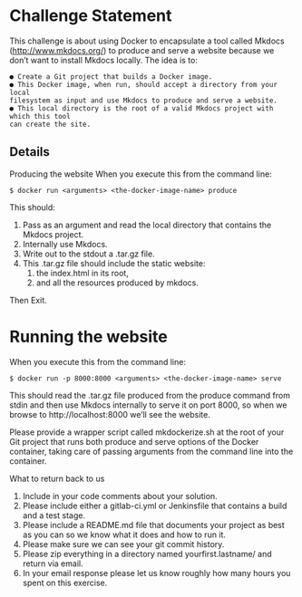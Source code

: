 # Challenge Statement
  This challenge is about using Docker to encapsulate a tool called Mkdocs
  (http://www.mkdocs.org/) to produce and serve a website because we don’t want to
  install Mkdocs locally.
  The idea is to:
  
    ● Create a Git project that builds a Docker image.
    ● This Docker image, when run, should accept a directory from your local
    filesystem as input and use Mkdocs to produce and serve a website.
    ● This local directory is the root of a valid Mkdocs project with which this tool
    can create the site.

## Details
Producing the website
When you execute this from the command line:
```
$ docker run <arguments> <the-docker-image-name> produce
```

This should:

1. Pass as an argument and read the local directory that contains the Mkdocs
    project.
1. Internally use Mkdocs.
1. Write out to the stdout a .tar.gz file.
1. This .tar.gz file should include the static website:
    1. the index.html in its root,
    1. and all the resources produced by mkdocs.

Then Exit.
  
# Running the website
When you execute this from the command line:
```
$ docker run -p 8000:8000 <arguments> <the-docker-image-name> serve
```
This should read the .tar.gz file produced from the produce command from stdin
and then use Mkdocs internally to serve it on port 8000, so when we browse to
http://localhost:8000 we’ll see the website.

Please provide a wrapper script called mkdockerize.sh at the root of your Git project
that runs both produce and serve options of the Docker container, taking care of
passing arguments from the command line into the container.

What to return back to us

1. Include in your code comments about your solution.
1. Please include either a gitlab-ci.yml or Jenkinsfile that contains a build
   and a test stage.
1. Please include a README.md file that documents your project as best as you
   can so we know what it does and how to run it.
1. Please make sure we can see your git commit history.
1. Please zip everything in a directory named yourfirst.lastname/ and return
    via email.
1. In your email response please let us know roughly how many hours you spent
    on this exercise.
